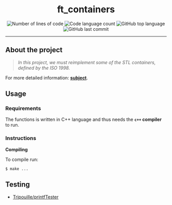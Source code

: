 <h1 align="center">
  ft_containers
</h1>

<p align="center">
	<img alt="Number of lines of code" src="https://img.shields.io/tokei/lines/github/LineGM/ft_containers?color=critical"/>
	<img alt="Code language count" src="https://img.shields.io/github/languages/count/LineGM/ft_containers?color=yellow"/>
	<img alt="GitHub top language" src="https://img.shields.io/github/languages/top/LineGM/ft_containers?color=blue"/>
	<img alt="GitHub last commit" src="https://img.shields.io/github/last-commit/LineGM/ft_containers?color=green"/>
</p>

---

## About the project

> _In this project, we must reimplement some of the STL containers, defined by the ISO 1998._

For more detailed information: [**subject**](https://github.com/LineGM/ft_containers/blob/main/ft_containers_en.pdf).

## Usage

### Requirements

The functions is written in C++ language and thus needs the **`c++` compiler** to run.

### Instructions

**Compiling**

To compile run:

```shell
$ make ...
```

## Testing
* [Tripouille/printfTester](https://github.com/Mikastiv/ft_containers-terminator)

